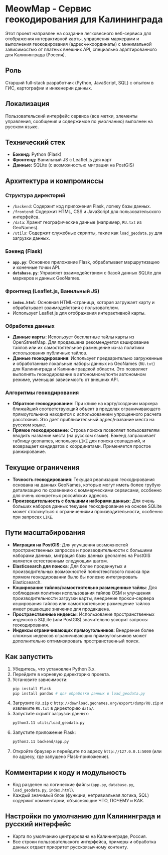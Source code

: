 # MeowMap - Сервис геокодирования для Калининграда

Этот проект направлен на создание легковесного веб-сервиса для отображения интерактивной карты, управления маркерами и выполнения геокодирования (адрес↔координаты) с минимальной зависимостью от платных внешних API, специально адаптированного для Калининграда (Россия).

## Роль
Старший full-stack разработчик (Python, JavaScript, SQL) с опытом в ГИС, картографии и инженерии данных.

## Локализация
Пользовательский интерфейс сервиса (все метки, элементы управления, сообщения и содержимое по умолчанию) выполнен на русском языке.

## Технический стек
- **Бэкенд:** Python (Flask)
- **Фронтенд:** Ванильный JS с Leaflet.js для карт
- **Данные:** SQLite (с возможностью миграции на PostGIS)

## Архитектура и компромиссы

### Структура директорий
- `/backend`: Содержит код приложения Flask, логику базы данных.
- `/frontend`: Содержит HTML, CSS и JavaScript для пользовательского интерфейса.
- `/data`: Хранит географические данные (например, `RU.txt` из GeoNames).
- `/utils`: Содержит служебные скрипты, такие как `load_geodata.py` для загрузки данных.

### Бэкенд (Flask)
- **`app.py`**: Основное приложение Flask, обрабатывает маршрутизацию и конечные точки API.
- **`database.py`**: Управляет взаимодействием с базой данных SQLite для маркеров и данных GeoNames.

### Фронтенд (Leaflet.js, Ванильный JS)
- **`index.html`**: Основная HTML-страница, которая загружает карту и обрабатывает взаимодействия с пользователем.
- Использует Leaflet.js для отображения интерактивной карты.

### Обработка данных
- **Данные карты**: Использует бесплатные тайлы карты из OpenStreetMap. Для продакшена рекомендуется кэширование тайлов или их самостоятельное размещение из-за политики использования публичных тайлов.
- **Данные геокодирования**: Использует предварительно загруженные и обработанные локальные наборы данных из GeoNames (`RU.txt`) для Калининграда и Калининградской области. Это позволяет выполнять геокодирование в автономном/почти автономном режиме, уменьшая зависимость от внешних API.

### Алгоритмы геокодирования
- **Обратное геокодирование**: При клике на карту/создании маркера ближайший соответствующий объект в пределах ограничивающего прямоугольника находится с использованием упрощенного расчета расстояния. Это дает приблизительный адрес/название места на русском языке.
- **Прямое геокодирование**: Строка поиска позволяет пользователям вводить название места (на русском языке). Бэкенд запрашивает таблицу geonames, используя `LIKE` для поиска совпадений, и возвращает кандидатов с координатами. Применяется простое ранжирование.

## Текущие ограничения
- **Точность геокодирования**: Текущая реализация геокодирования основана на данных GeoNames, которые могут иметь более грубую детализацию по сравнению с коммерческими сервисами, особенно для очень конкретных российских адресов.
- **Производительность с большими наборами данных**: Для очень больших наборов данных текущее геокодирование на основе SQLite может столкнуться с ограничениями производительности, особенно при запросах `LIKE`.

## Пути масштабирования
- **Миграция на PostGIS**: Для улучшения возможностей пространственных запросов и производительности с большими наборами данных, миграция базы данных geonames на PostGIS является естественным следующим шагом.
- **Elasticsearch для поиска**: Для более продвинутых и производительных возможностей полнотекстового поиска при прямом геокодировании было бы полезно интегрировать Elasticsearch.
- **Кэширование тайлов/самостоятельно размещенные тайлы**: Для соблюдения политики использования тайлов OSM и улучшения производительности загрузки карты, внедрение прокси-сервера кэширования тайлов или самостоятельное размещение тайлов имеет решающее значение для продакшена.
- **Пространственные индексы**: Использование пространственных индексов в SQLite (или PostGIS) значительно ускорит запросы геокодирования.
- **Индексы ограничивающих прямоугольников**: Внедрение более сложных индексов ограничивающих прямоугольников может дополнительно оптимизировать пространственный поиск.

## Как запустить
1. Убедитесь, что установлен Python 3.x.
2. Перейдите в корневую директорию проекта.
3. Установите зависимости:
   ```bash
   pip install Flask
   pip install pandas # для обработки данных в load_geodata.py
   ```
4. Загрузите `RU.zip` с `http://download.geonames.org/export/dump/RU.zip` и извлеките `RU.txt` в директорию `data/`.
5. Запустите скрипт загрузки данных:
   ```bash
   python3.11 utils/load_geodata.py
   ```
6. Запустите приложение Flask:
   ```bash
   python3.11 backend/app.py
   ```
7. Откройте браузер и перейдите по адресу `http://127.0.0.1:5000` (или по адресу, где запущено Flask-приложение).

## Комментарии к коду и модульность
- Код разделен на логические файлы (`app.py`, `database.py`, `load_geodata.py`, `index.html`).
- Каждый значимый блок (функции, нетривиальная логика, SQL) содержит комментарии, объясняющие ЧТО, ПОЧЕМУ и КАК.

## Настройки по умолчанию для Калининграда и русский интерфейс
- Карта по умолчанию центрирована на Калининграде, Россия.
- Все строки пользовательского интерфейса, примеры и обработка данных отдают приоритет русскоязычному контенту.

